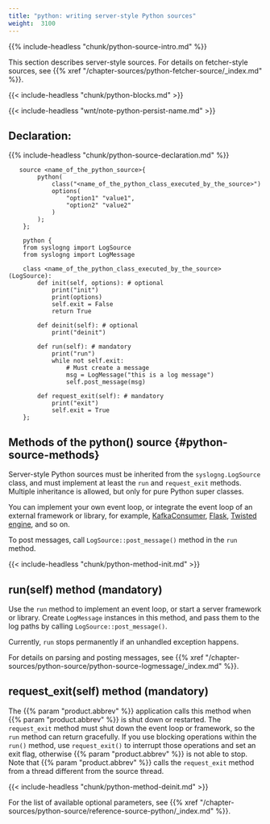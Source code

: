 ```yaml
---
title: "python: writing server-style Python sources"
weight:  3100
---
```

<!-- DISCLAIMER: This file is based on the syslog-ng Open Source Edition documentation https://github.com/balabit/syslog-ng-ose-guides/commit/2f4a52ee61d1ea9ad27cb4f3168b95408fddfdf2 and is used under the terms of The syslog-ng Open Source Edition Documentation License. The file has been modified by Axoflow. -->

{{% include-headless "chunk/python-source-intro.md" %}}

This section describes server-style sources. For details on fetcher-style sources, see {{% xref "/chapter-sources/python-fetcher-source/_index.md" %}}.

{{< include-headless "chunk/python-blocks.md" >}}

{{< include-headless "wnt/note-python-persist-name.md" >}}


## Declaration:

{{% include-headless "chunk/python-source-declaration.md" %}}

```shell
   source <name_of_the_python_source>{
        python(
            class("<name_of_the_python_class_executed_by_the_source>")
            options(
                "option1" "value1",
                "option2" "value2"
            )
        );
    };
    
    python {
    from syslogng import LogSource
    from syslogng import LogMessage
    
    class <name_of_the_python_class_executed_by_the_source>(LogSource):
        def init(self, options): # optional
            print("init")
            print(options)
            self.exit = False
            return True
    
        def deinit(self): # optional
            print("deinit")
    
        def run(self): # mandatory
            print("run")
            while not self.exit:
                # Must create a message
                msg = LogMessage("this is a log message")
                self.post_message(msg)
    
        def request_exit(self): # mandatory
            print("exit")
            self.exit = True
    };
```



## Methods of the python() source {#python-source-methods}

Server-style Python sources must be inherited from the `syslogng.LogSource` class, and must implement at least the `run` and `request_exit` methods. Multiple inheritance is allowed, but only for pure Python super classes.

You can implement your own event loop, or integrate the event loop of an external framework or library, for example, [KafkaConsumer](https://kafka-python.readthedocs.io/en/master/apidoc/KafkaConsumer.html), [Flask](http://flask.pocoo.org/), [Twisted engine](https://twistedmatrix.com/trac/), and so on.

To post messages, call `LogSource::post_message()` method in the `run` method.

{{< include-headless "chunk/python-method-init.md" >}}


## run(self) method (mandatory)

Use the `run` method to implement an event loop, or start a server framework or library. Create `LogMessage` instances in this method, and pass them to the log paths by calling `LogSource::post_message()`.

Currently, `run` stops permanently if an unhandled exception happens.

For details on parsing and posting messages, see {{% xref "/chapter-sources/python-source/python-source-logmessage/_index.md" %}}.



## request_exit(self) method (mandatory)

The {{% param "product.abbrev" %}} application calls this method when {{% param "product.abbrev" %}} is shut down or restarted. The `request_exit` method must shut down the event loop or framework, so the `run` method can return gracefully. If you use blocking operations within the `run()` method, use `request_exit()` to interrupt those operations and set an exit flag, otherwise {{% param "product.abbrev" %}} is not able to stop. Note that {{% param "product.abbrev" %}} calls the `request_exit` method from a thread different from the source thread.


{{< include-headless "chunk/python-method-deinit.md" >}}


For the list of available optional parameters, see {{% xref "/chapter-sources/python-source/reference-source-python/_index.md" %}}.
